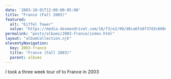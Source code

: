 ```yaml
---
date: '2003-10-01T12:00:00-05:00'
title: "France (Fall 2003)"
featured:
  alt: "Eiffel Tower"
  value: "https://media.desmondrivet.com/16/f3/e2/99/d8ca6fa9f37d3c600df74a94ed47e85a5726663c7fec97f9e1eec0be.jpg"
permalink: "posts/albums/2003-france/index.html"
layout: "albumCollection.njk"
eleventyNavigation:
  key: 2003-france
  title: "France (Fall 2003)"
  parent: albums
---
```


I took a three week tour of to France in 2003
